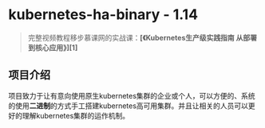# kubernetes-ha-binary - 1.14
> 完整视频教程移步慕课网的实战课：**[《Kubernetes生产级实践指南 从部署到核心应用》][1]**   

## 项目介绍
项目致力于让有意向使用原生kubernetes集群的企业或个人，可以方便的、系统的使用**二进制**的方式手工搭建kubernetes高可用集群。并且让相关的人员可以更好的理解kubernetes集群的运作机制。
